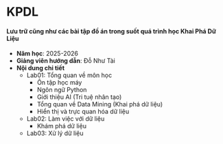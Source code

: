 # KPDL
#### Lưu trữ cũng như các bài tập đồ án trong suốt quá trình học Khai Phá Dữ Liệu 
* **Năm học**: 2025-2026
* **Giảng viên hướng dẫn**: Đỗ Như Tài
* **Nội dung chi tiết**
  * Lab01: Tổng quan về môn học
    * Ôn tập học máy
    * Ngôn ngữ Python 
    * Giới thiệu AI (Tri tuệ nhân tạo)
    * Tổng quan về Data Mining (Khai phá dữ liệu)
    * Hiển thị và trực quan hóa dữ liệu
  * Lab02: Làm việc với dữ liệu
    * Khám phá dữ liệu
  * Lab03: Xử lý dữ liệu  
  
